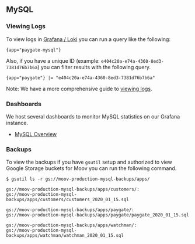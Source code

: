 ## MySQL

### Viewing Logs

To view logs in [Grafana / Loki](https://infra-oss.moov.io/grafana/explore) you can run a query like the following:

```
{app="paygate-mysql"}
```

Also, if you have a unique ID (example: `e404c20a-e74a-4360-8ed3-7381d76b7b6a`) you can filter results with the following query.

```
{app="paygate"} |= "e404c20a-e74a-4360-8ed3-7381d76b7b6a"
```

Note: We have a more comprehensive guide to [viewing logs](https://github.com/moov-io/infra/blob/master/docs/kubernetes.md#viewing-logs-with-loki--grafana).

### Dashboards

We host several dashboards to monitor MySQL statistics on our Grafana instance.

- [MySQL Overview](https://infra-oss.moov.io/grafana/d/MQWgroiiz/mysql-overview)

### Backups

To view the backups if you have `gsutil` setup and authorized to view Google Storage buckets for Moov you can run the following command.

```
$ gsutil ls -r gs://moov-production-mysql-backups/apps/

gs://moov-production-mysql-backups/apps/customers/:
gs://moov-production-mysql-backups/apps/customers/customers_2020_01_15.sql

gs://moov-production-mysql-backups/apps/paygate/:
gs://moov-production-mysql-backups/apps/paygate/paygate_2020_01_15.sql

gs://moov-production-mysql-backups/apps/watchman/:
gs://moov-production-mysql-backups/apps/watchman/watchman_2020_01_15.sql
```
